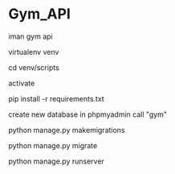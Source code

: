 # Gym_API
iman gym api

virtualenv venv

cd venv/scripts

activate

pip install -r requirements.txt

create new database in phpmyadmin call "gym"

python manage.py makemigrations

python manage.py migrate

python manage.py runserver

